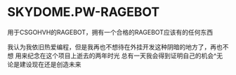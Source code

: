 # SKYDOME.PW-RAGEBOT
用于CSGOHVH的RAGEBOT，拥有一个合格的RAGEBOT应该有的任何东西

我认为我依旧热爱编程，但是我再也不想待在外挂开发这种阴暗的地方了，再也不想
用来纪念在这个项目上逝去的两年时光
总有一天我会得到证明自己的机会^无论是建设现在还是创造未来
